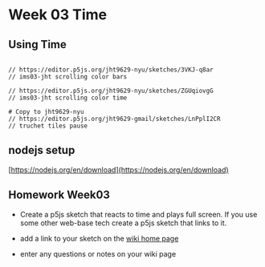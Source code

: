 # Week 03 Time

## Using Time

```

// https://editor.p5js.org/jht9629-nyu/sketches/3VKJ-q8ar
// ims03-jht scrolling color bars

// https://editor.p5js.org/jht9629-nyu/sketches/ZGUqiovgG
// ims03-jht scrolling color time

# Copy to jht9629-nyu
// https://editor.p5js.org/jht9629-gmail/sketches/LnPplI2CR
// truchet tiles pause

```

## nodejs setup

[https://nodejs.org/en/download](https://nodejs.org/en/download)

## Homework Week03

- Create a p5js sketch that reacts to time and plays full screen. If you use some other web-base tech create a p5js sketch that links to it.

- add a link to your sketch on the [wiki home page](https://github.com/p5videoKit/IM-Screens-2024-03-ima/wiki#week-03-homework)

- enter any questions or notes on your wiki page

